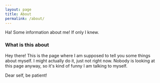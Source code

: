 ```yaml
---
layout: page
title: About
permalink: /about/
---
```


Ha! Some information about me! If only I knew.

### What is this about 

Hey there! This is the page where I am supposed to tell you some things about myself. I might actually do it, just not right now. 
Nobody is looking at this page anyway, so it's kind of funny I am talking to myself. 

Dear self, be patient! 

